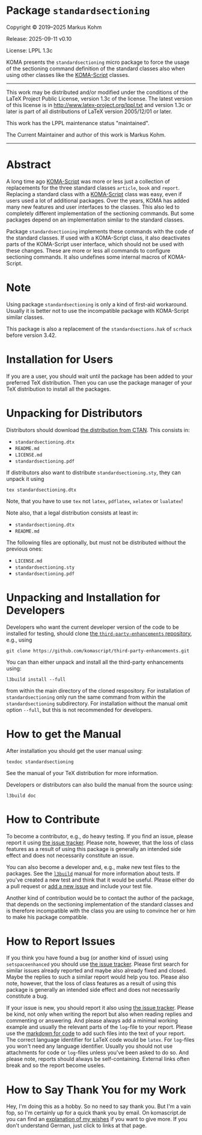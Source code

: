 # Package `standardsectioning`

Copyright © 2019–2025 Markus Kohm

Release: 2025-09-11 v0.10

License: LPPL 1.3c

KOMA presents the `standardsectioning` micro package to force the usage of
the sectioning command definition of the standard classes also when using
other classes like the [KOMA-Script](https://www.ctan.org/pkg/koma-script)
classes.

----------------------------------------------------------------------------

This work may be distributed and/or modified under the conditions of
the LaTeX Project Public License, version 1.3c of the license.
The latest version of this license is in
    http://www.latex-project.org/lppl.txt
and version 1.3c or later is part of all distributions of LaTeX
version 2005/12/01 or later.

This work has the LPPL maintenance status "maintained".

The Current Maintainer and author of this work is Markus Kohm.

----------------------------------------------------------------------------

# Abstract

A long time ago [KOMA-Script](https://www.sourceforge.net/project/koma-script)
was more or less just a collection of replacements for the three standard
classes `article`, `book` and `report`. Replacing a standard class with a
[KOMA-Script](https://www.sourceforge.net/project/koma-script) class was easy,
even if users used a lot of additional packages. Over the years, KOMA has
added many new features and user interfaces to the classes. This also led to
completely different implementation of the sectioning commands. But some
packages depend on an implementation similar to the standard classes.

Package `standardsectioning` implements these commands with the code of the
standard classes. If used with a KOMA-Script class, it also deactivates parts
of the KOMA-Script user interface, which should not be used with these
changes. These are more or less all commands to configure sectioning
commands. It also undefines some internal macros of KOMA-Script.
 
# Note

Using package `standardsectioning` is only a kind of first-aid
workaround. Usually it is better not to use the incompatible package with
KOMA-Script similar classes.

This package is also a replacement of the `standardsections.hak` of
`scrhack` before version 3.42.

# Installation for Users

If you are a user, you should wait until the package has been added to your
preferred TeX distribution. Then you can use the package manager of your TeX
distribution to install all the packages.

# Unpacking for Distributors

Distributors should download [the distribution from
CTAN](https://www.ctan.org/pkg/standardsectioning). This consists in:

* `standardsectioning.dtx`
* `README.md`
* `LICENSE.md`
* `standardsectioning.pdf`

If distributors also want to distribute `standardsectioning.sty`, they can
unpack it using

    tex standardsectioning.dtx
	
Note, that you have to use `tex` not `latex`, `pdflatex`, `xelatex` or
`lualatex`!

Note also, that a legal distribution consists at least in:

* `standardsectioning.dtx`
* `README.md`

The following files are optionally, but must not be distributed without the
previous ones:

* `LICENSE.md`
* `standardsectioning.sty`
* `standardsectioning.pdf`


# Unpacking and Installation for Developers

Developers who want the current developer version of the code to be installed
for testing, should clone [the `third-party-enhancements`
repository](https://github.com/komascript/third-party-enhancements), e.g.,
using

	git clone https://github.com/komascript/third-party-enhancements.git

You can than either unpack and install all the third-party enhancements using:

	l3build install --full
	
from within the main directory of the cloned respository. For installation of
`standardsectioning` only run the same command from within the
`standardsectioning` subdirectory. For installation without the manual omit
option `--full`, but this is not recommended for developers.

# How to get the Manual

After installation you should get the user manual using:

    texdoc standardsectioning
	
See the manual of your TeX distribution for more information. 

Developers or distributors can also build the manual from the source using:

	l3build doc
	
# How to Contribute

To become a contributor, e.g., do heavy testing. If you find an issue, please
report it using [the issue
tracker](https://github.com/komascript/third-party-enhancements/issues). 
Please note, however, that the loss of class features as a result of using 
this package is generally an intended side effect and does not necessarily
constitute an issue.

You can also become a developer and, e.g., make new test files to the
packages. See the [`l3build`](https://ctan.org/pkg/l3build) manual for more
information about tests. If you've created a new test and think that it would
be useful. Please either do a pull request or [add a new
issue](https://github.com/komascript/third-party-enhancements/issues/new/choose)
and include your test file.

Another kind of contribution would be to contact the author of the package,
that depends on the sectioning implementation of the standard classes and is
therefore incompatible with the class you are using to convince her or him to
make his package compatible.

# How to Report Issues

If you think you have found a bug (or another kind of issue) using
`setspaceenhanced` you should use [the issue
tracker](https://github.com/komascript/third-party-enhancements/issues). Please
first search for similar issues already reported and maybe also already fixed
and closed. Maybe the replies to such a similar report would help you too.
Please also note, however, that the loss of class features as a result of using 
this package is generally an intended side effect and does not necessarily
constitute a bug.

If your issue is new, you should report it also using [the issue
tracker](https://github.com/komascript/third-party-enhancements/issues). Please
be kind, not only when writing the report but also when reading replies and
commenting or answering. And please always add a minimal working example and
usually the relevant parts of the `log`-file to your report. Please use the
[markdown for
code](https://docs.github.com/en/get-started/writing-on-github/working-with-advanced-formatting/creating-and-highlighting-code-blocks)
to add such files into the text of your report. The correct language
identifier for LaTeX code would be `latex`. For `log`-files you won't need any
language identifier. Usually you should not use attachments for code or
`log`-files unless you've been asked to do so. And please note, reports should
always be self-containing. External links often break and so the report become
useles.

# How to Say Thank You for my Work

Hey, I'm doing this as a hobby. So no need to say thank you. But I'm a vain
fop, so I'm certainly up for a quick thank you by email. On komascript.de you
can find an [explanation of my wishes](https://komascript.de/wunschliste) if
you want to give more. If you don't understand German, just click to links at
that page.
